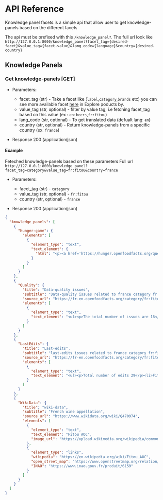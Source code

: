 # API Reference

Knowledge panel facets is a simple api that allow user to get knowledge-panels based on the different facets

The api must be prefixed with this `/knowledge_panel?`.
The full url look like 
`http://127.0.0.1:8000/knowledge_panel?facet_tag={desired-facet}&value_tag={facet-value}&lang_code={language}&country={desired-country}`

## Knowledge Panels

### Get knowledge-panels [GET]

- Parameters:

  - facet_tag (str) - Take a facet like (`label`,`category`,`brands` etc) you can see more available facet [here](https://world.openfoodfacts.org/) in Explore poducts by.
  - value_tag (str, optional) - filter by value tag, i.e fetching facet_tag based on this value (ex : `en:beers`,`fr:fitou`)
  - lang_code (str, optional) - To get translated data (defualt lang: `en`)
  - country (str, optional) - Return knowledge-panels from a specific country (ex: `france`)
  
- Response 200 (application/json)

#### Example

Feteched knowledge-panels based on these parameters
Full url `http://127.0.0.1:8000/knowledge_panel?facet_tag=category&value_tag=fr:fitou&country=france`

- Parameters:

  - facet_tag (str) - `category`
  - value_tag (str, optional) - `fr:fitou`
  - country (str, optional) -  `france`
  
- Response 200 (application/json)

```json
{
  "knowledge_panels": [
    {
      "hunger-game": {
        "elements": [
          {
            "element_type": "text",
            "text_element": {
              "html": "<p><a href='https://hunger.openfoodfacts.org/questions?country=france&type=category&value_tag=fr%3Afitou'>Answer robotoff questions about fr:fitou category</a></p>\n"
            }
          }
        ]
      }
    },
    {
      "Quality": {
        "title": "Data-quality issues",
        "subtitle": "Data-quality issues related to france category fr:fitou",
        "source_url": "https://fr-en.openfoodfacts.org/category/fr:fitou/data-quality",
        "elements": [
          {
            "element_type": "text",
            "text_element": "<ul><p>The total number of issues are 16</p><li><a herf=https://fr-en.openfoodfacts.org/category/fr:fitou/data-quality/alcoholic-beverages-category-without-alcohol-value>29 products with alcoholic-beverages-category-without-alcohol-value</a></li><li><a herf=https://fr-en.openfoodfacts.org/category/fr:fitou/data-quality/ecoscore-production-system-no-label>27 products with ecoscore-production-system-no-label</a></li><li><a herf=https://fr-en.openfoodfacts.org/category/fr:fitou/data-quality/ecoscore-threatened-species-ingredients-missing>23 products with ecoscore-threatened-species-ingredients-missing</a></li></ul>"
          }
        ]
      }
    },
    {
      "LastEdits": {
        "title": "Last-edits",
        "subtitle": "last-edits issues related to france category fr:fitou",
        "source_url": "https://fr-en.openfoodfacts.org/category/fr:fitou?sort_by=last_modified_t",
        "elements": [
          {
            "element_type": "text",
            "text_element": "<ul><p>Total number of edits 29</p><li>Fitou Rouge (3245414134980) edited by chevalstar on 2022-08-04</li><li>Fitou (3331560501001) edited by teolemon on 2022-07-05</li><li>Fitou (3331560500332) edited by teolemon on 2022-07-05</li><li>Fitou (3331560500059) edited by packbot on 2022-02-11</li><li>Fitou (3222471837832) edited by packbot on 2022-02-11</li><li>Fitou 2011 (3288841016658) edited by packbot on 2022-02-11</li><li>Domaine du Tauch - Fitou (3288841031811) edited by packbot on 2022-02-11</li><li>Réserve des Tamaris 2010 - Fitou (3660989136663) edited by packbot on 2022-02-11</li><li>FITOU (3021891807131) edited by packbot on 2022-02-11</li><li>Fitou 2014 (3186127765149) edited by packbot on 2022-02-11</li></ul>"
          }
        ]
      }
    },
    {
      "WikiData": {
        "title": "wiki-data",
        "subtitle": "French wine appellation",
        "source_url": "https://www.wikidata.org/wiki/Q470974",
        "elements": [
          {
            "element_type": "text",
            "text_element": "Fitou AOC",
            "image_url": "https://upload.wikimedia.org/wikipedia/commons/d/d6/Paziols_%28France%29_Vue_du_village.jpg"
          },
          {
            "element_type": "links",
            "wikipedia": "https://en.wikipedia.org/wiki/Fitou_AOC",
            "open_street_map": "https://www.openstreetmap.org/relation/2727716",
            "INAO": "https://www.inao.gouv.fr/produit/6159"
          }
        ]
      }
    }
  ]
}
```